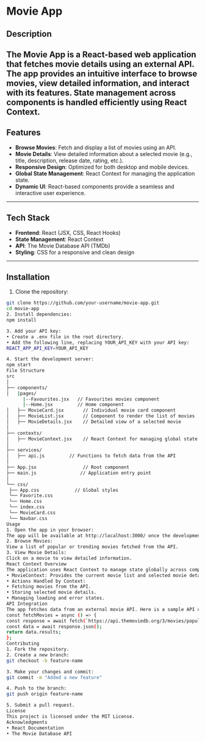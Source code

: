 # Movie App
## Description  
The **Movie App** is a React-based web application that fetches movie details using an external API. The app provides an intuitive interface to browse movies, view detailed information, and interact with its features. State management across components is handled efficiently using React Context.
---
## Features  
- **Browse Movies**: Fetch and display a list of movies using an API.  
- **Movie Details**: View detailed information about a selected movie (e.g., title, description, release date, rating, etc.).  
- **Responsive Design**: Optimized for both desktop and mobile devices.  
- **Global State Management**: React Context for managing the application state.  
- **Dynamic UI**: React-based components provide a seamless and interactive user experience.  
---
## Tech Stack  
- **Frontend**: React (JSX, CSS, React Hooks)  
- **State Management**: React Context  
- **API**: The Movie Database API (TMDb)  
- **Styling**: CSS for a responsive and clean design  
---
## Installation  
1. Clone the repository:  
  ```bash
  git clone https://github.com/your-username/movie-app.git
  cd movie-app
2. Install dependencies:
npm install

3. Add your API key:
• Create a .env file in the root directory.
• Add the following line, replacing YOUR_API_KEY with your API key:
REACT_APP_API_KEY=YOUR_API_KEY

4. Start the development server:
npm start
File Structure
src  
│  
├── components/  
│   |pages/
        |--Favourites.jsx   // Favourites movies component
        |--Home.jsx         // Home component
│   ├── MovieCard.jsx       // Individual movie card component  
│   ├── MovieList.jsx       // Component to render the list of movies  
│   ├── MovieDetails.jsx    // Detailed view of a selected movie  
│  
├── contexts/  
│   ├── MovieContext.jsx    // React Context for managing global state  
│  
├── services/  
│   ├── api.js         // Functions to fetch data from the API  
│  
├── App.jsx                 // Root component  
├── main.js                // Application entry point  
│  
└── css/  
   ├── App.css             // Global styles  
   └── Favorite.css        
   └── Home.css
   └── index.css
   └── MovieCard.css
   └── Navbar.css
Usage
1. Open the app in your browser:
The app will be available at http://localhost:3000/ once the development server is running.
2. Browse Movies:
View a list of popular or trending movies fetched from the API.
3. View Movie Details:
Click on a movie to view detailed information.
React Context Overview
The application uses React Context to manage state globally across components:
• MovieContext: Provides the current movie list and selected movie details to all components.
• Actions Handled by Context:
• Fetching movies from the API.
• Storing selected movie details.
• Managing loading and error states.
API Integration
The app fetches data from an external movie API. Here is a sample API call:
const fetchMovies = async () => {
 const response = await fetch(`https://api.themoviedb.org/3/movies/popular?api_key=${process.env.REACT_APP_API_KEY}`);
 const data = await response.json();
 return data.results;
};
Contributing
1. Fork the repository.
2. Create a new branch:
git checkout -b feature-name

3. Make your changes and commit:
git commit -m "Added a new feature"  

4. Push to the branch:
git push origin feature-name

5. Submit a pull request.
License
This project is licensed under the MIT License.
Acknowledgments
• React Documentation
• The Movie Database API
